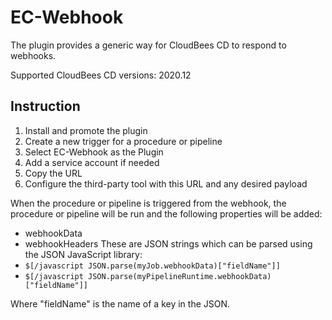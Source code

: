 # EC-Webhook

The plugin provides a generic way for CloudBees CD to respond to webhooks.

Supported CloudBees CD versions: 2020.12

## Instruction
1. Install and promote the plugin
2. Create a new trigger for a procedure or pipeline
3. Select EC-Webhook as the Plugin
4. Add a service account if needed
5. Copy the URL
6. Configure the third-party tool with this URL and any desired payload

When the procedure or pipeline is triggered from the webhook, the procedure or pipeline will be run
and the following properties will be added:
* webhookData
* webhookHeaders
These are JSON strings which can be parsed using the JSON JavaScript library:
* `$[/javascript JSON.parse(myJob.webhookData)["fieldName"]]`
* `$[/javascript JSON.parse(myPipelineRuntime.webhookData)["fieldName"]]`

Where "fieldName" is the name of a key in the JSON.

